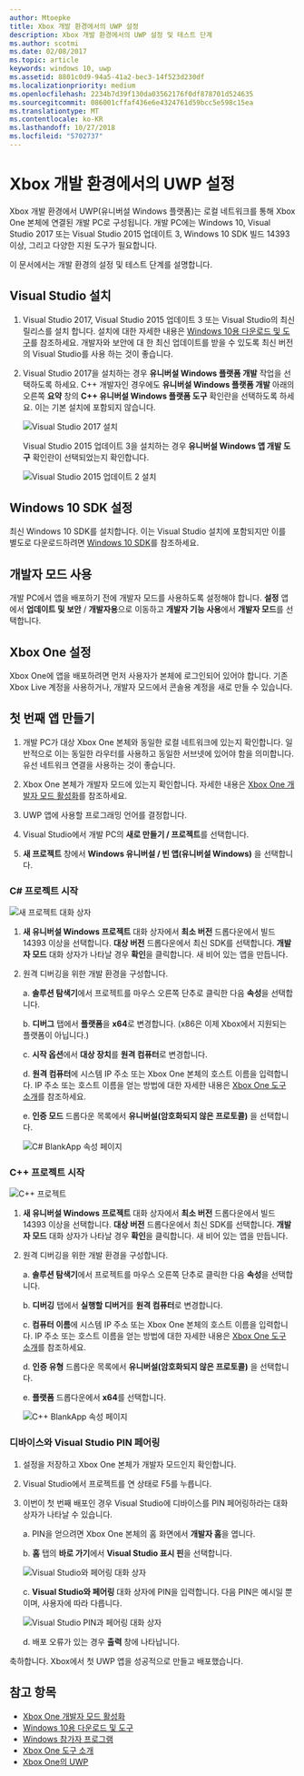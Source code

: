 ```yaml
---
author: Mtoepke
title: Xbox 개발 환경에서의 UWP 설정
description: Xbox 개발 환경에서의 UWP 설정 및 테스트 단계
ms.author: scotmi
ms.date: 02/08/2017
ms.topic: article
keywords: windows 10, uwp
ms.assetid: 8801c0d9-94a5-41a2-bec3-14f523d230df
ms.localizationpriority: medium
ms.openlocfilehash: 2234b7d39f130da03562176f0df878701d524635
ms.sourcegitcommit: 086001cffaf436e6e4324761d59bcc5e598c15ea
ms.translationtype: MT
ms.contentlocale: ko-KR
ms.lasthandoff: 10/27/2018
ms.locfileid: "5702737"
---
```

# <a name="set-up-your-uwp-on-xbox-development-environment"></a>Xbox 개발 환경에서의 UWP 설정

Xbox 개발 환경에서 UWP(유니버설 Windows 플랫폼)는 로컬 네트워크를 통해 Xbox One 본체에 연결된 개발 PC로 구성됩니다.
개발 PC에는 Windows 10, Visual Studio 2017 또는 Visual Studio 2015 업데이트 3, Windows 10 SDK 빌드 14393 이상, 그리고 다양한 지원 도구가 필요합니다.


이 문서에서는 개발 환경의 설정 및 테스트 단계를 설명합니다.

## <a name="visual-studio-setup"></a>Visual Studio 설치

1. Visual Studio 2017, Visual Studio 2015 업데이트 3 또는 Visual Studio의 최신 릴리스를 설치 합니다. 설치에 대한 자세한 내용은 [Windows 10용 다운로드 및 도구](https://dev.windows.com/downloads)를 참조하세요. 개발자와 보안에 대 한 최신 업데이트를 받을 수 있도록 최신 버전의 Visual Studio를 사용 하는 것이 좋습니다.

2. Visual Studio 2017을 설치하는 경우 **유니버설 Windows 플랫폼 개발** 작업을 선택하도록 하세요. C++ 개발자인 경우에도 **유니버설 Windows 플랫폼 개발** 아래의 오른쪽 **요약** 창의 **C++ 유니버설 Windows 플랫폼 도구** 확인란을 선택하도록 하세요. 이는 기본 설치에 포함되지 않습니다.

    ![Visual Studio 2017 설치](images/development-environment-setup-1.png)

    Visual Studio 2015 업데이트 3을 설치하는 경우 **유니버설 Windows 앱 개발 도구** 확인란이 선택되었는지 확인합니다.

    ![Visual Studio 2015 업데이트 2 설치](images/vs_install_tools.png)

## <a name="windows-10-sdk-setup"></a>Windows 10 SDK 설정

최신 Windows 10 SDK를 설치합니다. 이는 Visual Studio 설치에 포함되지만 이를 별도로 다운로드하려면 [Windows 10 SDK](https://developer.microsoft.com/windows/downloads/windows-10-sdk)를 참조하세요.


## <a name="enabling-developer-mode"></a>개발자 모드 사용

개발 PC에서 앱을 배포하기 전에 개발자 모드를 사용하도록 설정해야 합니다. **설정** 앱에서 **업데이트 및 보안** / **개발자용**으로 이동하고 **개발자 기능 사용**에서 **개발자 모드**를 선택합니다.

## <a name="setting-up-your-xbox-one"></a>Xbox One 설정

Xbox One에 앱을 배포하려면 먼저 사용자가 본체에 로그인되어 있어야 합니다. 기존 Xbox Live 계정을 사용하거나, 개발자 모드에서 콘솔용 계정을 새로 만들 수 있습니다. 

## <a name="create-your-first-app"></a>첫 번째 앱 만들기

1. 개발 PC가 대상 Xbox One 본체와 동일한 로컬 네트워크에 있는지 확인합니다. 일반적으로 이는 동일한 라우터를 사용하고 동일한 서브넷에 있어야 함을 의미합니다. 유선 네트워크 연결을 사용하는 것이 좋습니다.

2. Xbox One 본체가 개발자 모드에 있는지 확인합니다.  자세한 내용은 [Xbox One 개발자 모드 활성화](devkit-activation.md)를 참조하세요.

3. UWP 앱에 사용할 프로그래밍 언어를 결정합니다.

4. Visual Studio에서 개발 PC의 **새로 만들기 / 프로젝트**를 선택합니다.

5. **새 프로젝트** 창에서 **Windows 유니버설 / 빈 앱(유니버설 Windows)** 을 선택합니다.

### <a name="starting-a-c-project"></a>C# 프로젝트 시작

  ![새 프로젝트 대화 상자](images/development-environment-setup-2.png)

1. **새 유니버설 Windows 프로젝트** 대화 상자에서 **최소 버전** 드롭다운에서 빌드 14393 이상을 선택합니다. **대상 버전** 드롭다운에서 최신 SDK를 선택합니다. **개발자 모드** 대화 상자가 나타날 경우 **확인**을 클릭합니다. 새 비어 있는 앱을 만듭니다.

2. 원격 디버깅을 위한 개발 환경을 구성합니다.

    a. **솔루션 탐색기**에서 프로젝트를 마우스 오른쪽 단추로 클릭한 다음 **속성**을 선택합니다.

    b. **디버그** 탭에서 **플랫폼**을 **x64**로 변경합니다. (x86은 이제 Xbox에서 지원되는 플랫폼이 아닙니다.)

    c. **시작 옵션**에서 **대상 장치**를 **원격 컴퓨터**로 변경합니다.

    d. **원격 컴퓨터**에 시스템 IP 주소 또는 Xbox One 본체의 호스트 이름을 입력합니다. IP 주소 또는 호스트 이름을 얻는 방법에 대한 자세한 내용은 [Xbox One 도구 소개](introduction-to-xbox-tools.md)를 참조하세요.

    e. **인증 모드** 드롭다운 목록에서 **유니버설(암호화되지 않은 프로토콜)** 을 선택합니다.

    ![C# BlankApp 속성 페이지](images/vs_remote.jpg)

### <a name="starting-a-c-project"></a>C++ 프로젝트 시작

  ![C++ 프로젝트](images/development-environment-setup-3.png)

1. **새 유니버설 Windows 프로젝트** 대화 상자에서 **최소 버전** 드롭다운에서 빌드 14393 이상을 선택합니다. **대상 버전** 드롭다운에서 최신 SDK를 선택합니다. **개발자 모드** 대화 상자가 나타날 경우 **확인**을 클릭합니다. 새 비어 있는 앱을 만듭니다.

2. 원격 디버깅을 위한 개발 환경을 구성합니다.

   a. **솔루션 탐색기**에서 프로젝트를 마우스 오른쪽 단추로 클릭한 다음 **속성**을 선택합니다.

   b. **디버깅** 탭에서 **실행할 디버거**를 **원격 컴퓨터**로 변경합니다.

   c. **컴퓨터 이름**에 시스템 IP 주소 또는 Xbox One 본체의 호스트 이름을 입력합니다. IP 주소 또는 호스트 이름을 얻는 방법에 대한 자세한 내용은 [Xbox One 도구 소개](introduction-to-xbox-tools.md)를 참조하세요.

   d. **인증 유형** 드롭다운 목록에서 **유니버설(암호화되지 않은 프로토콜)** 을 선택합니다.

   e. **플랫폼** 드롭다운에서 **x64**를 선택합니다.

    ![C++ BlankApp 속성 페이지](images/development-environment-setup-4.png)

### <a name="pin-pair-your-device-with-visual-studio"></a>디바이스와 Visual Studio PIN 페어링

1. 설정을 저장하고 Xbox One 본체가 개발자 모드인지 확인합니다.

2. Visual Studio에서 프로젝트를 연 상태로 F5를 누릅니다.

3. 이번이 첫 번째 배포인 경우 Visual Studio에 디바이스를 PIN 페어링하라는 대화 상자가 나타날 수 있습니다.

    a. PIN을 얻으려면 Xbox One 본체의 홈 화면에서 **개발자 홈**을 엽니다.

    b. **홈** 탭의 **바로 가기**에서 **Visual Studio 표시 핀**을 선택합니다.
  
    ![Visual Studio와 페어링 대화 상자](images/development-environment-setup-5.png)

    c. **Visual Studio와 페어링** 대화 상자에 PIN을 입력합니다. 다음 PIN은 예시일 뿐이며, 사용자에 따라 다릅니다.

    ![Visual Studio PIN과 페어링 대화 상자](images/devhome_pin.png)

    d. 배포 오류가 있는 경우 **출력** 창에 나타납니다.

축하합니다. Xbox에서 첫 UWP 앱을 성공적으로 만들고 배포했습니다.

## <a name="see-also"></a>참고 항목
- [Xbox One 개발자 모드 활성화](devkit-activation.md)  
- [Windows 10용 다운로드 및 도구](https://dev.windows.com/downloads)  
- [Windows 참가자 프로그램](http://go.microsoft.com/fwlink/?LinkId=780552)  
- [Xbox One 도구 소개](introduction-to-xbox-tools.md) 
- [Xbox One의 UWP](index.md)